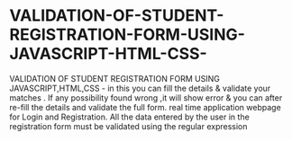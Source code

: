 # VALIDATION-OF-STUDENT-REGISTRATION-FORM-USING-JAVASCRIPT-HTML-CSS-
VALIDATION OF STUDENT REGISTRATION FORM USING JAVASCRIPT,HTML,CSS - in this you can fill the details  &amp; validate your matches . If any possibility found wrong ,it will show error &amp; you can after re-fill the details and validate the full form.
real time application webpage for Login and Registration. All the data entered by the user in the registration form must be  validated using the regular expression 

